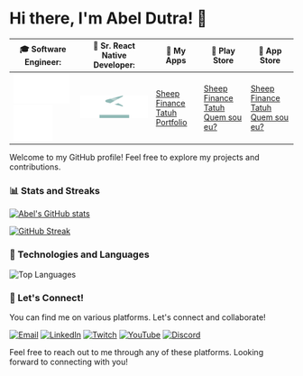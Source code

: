 # Hi there, I'm Abel Dutra! 👋

| 🎓 Software Engineer: | 💼 Sr. React Native Developer: | 📱 My Apps | 🤖 Play Store | 🍎 App Store |
|-|-|-|-|-|
| <img src='./assets/utfpr.logo.png' width='100'> <img src='./assets/puc.logo.png' width='70'> | <img src='./assets/petros.logo.png' width='190'> |  [Sheep Finance](https://sheepfinance.com) <br/>  [Tatuh](https://tatuh.app) <br/> [Portfolio](https://abeldutraui.me)| [Sheep Finance](https://play.google.com/store/apps/details?id=com.b13.sheep.finance) <br/> [Tatuh](https://play.google.com/store/apps/details?id=com.b13soft.tatuh) <br/> [Quem sou eu?](https://play.google.com/store/apps/details?id=com.abelb13.whoami) | [Sheep Finance](https://apps.apple.com/us/app/sheep-finance/id1643414738) <br/> [Tatuh](https://apps.apple.com/us/app/tatuh/id6461163037) <br/> [Quem sou eu?](https://apps.apple.com/us/app/quem-sou-eu-quiz/id6740008221) |

Welcome to my GitHub profile! Feel free to explore my projects and contributions.

### 📊 Stats and Streaks
[![Abel's GitHub stats](https://github-readme-stats.vercel.app/api?username=abel13&theme=radical&show_icons=true)](https://github.com/abel13)

[![GitHub Streak](https://github-readme-streak-stats.herokuapp.com/?user=abel13&theme=radical)](https://github.com/abel13)

### 🔧 Technologies and Languages
![Top Languages](https://github-readme-stats.vercel.app/api/top-langs/?username=abel13&theme=radical&layout=compact)

### 🚀 Let's Connect!
You can find me on various platforms. Let's connect and collaborate!

[![Email](https://img.shields.io/badge/Email-abel.o.d%40outlook.com-blue?style=for-the-badge&logo=gmail)](mailto:abd.o.d@outlook.com)
[![LinkedIn](https://img.shields.io/badge/LinkedIn-abeldutra-blue?style=for-the-badge&logo=linkedin)](https://www.linkedin.com/in/abeldutra)
[![Twitch](https://img.shields.io/badge/Twitch-abeldutraui-purple?style=for-the-badge&logo=twitch)](https://www.twitch.tv/abeldutraui)
[![YouTube](https://img.shields.io/badge/YouTube-abeldutraui-red?style=for-the-badge&logo=youtube)](https://youtube.com/@abeldutraui)
[![Discord](https://img.shields.io/badge/Discord-AbelDutra-lightblue?style=for-the-badge&logo=discord)](https://discord.com/channels/@me/219413487846293504)

Feel free to reach out to me through any of these platforms. Looking forward to connecting with you!
